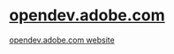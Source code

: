 [opendev.adobe.com][1]
=================

[opendev.adobe.com website][1]

[1]: http://opendev.adobe.com/
